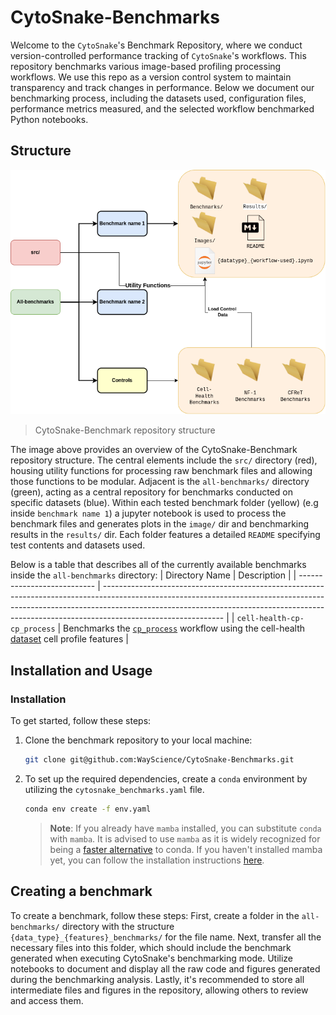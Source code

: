 # CytoSnake-Benchmarks

Welcome to the `CytoSnake`'s Benchmark Repository, where we conduct version-controlled performance tracking of `CytoSnake`'s workflows.
This repository benchmarks various image-based profiling processing workflows.
We use this repo as a version control system to maintain transparency and track changes in performance.
Below we document our benchmarking process, including the datasets used, configuration files, performance metrics measured, and the selected workflow benchmarked Python notebooks.

## Structure

![image](./images/CytoSnake-Benchmark-Structure.png)
> CytoSnake-Benchmark repository structure

The image above provides an overview of the CytoSnake-Benchmark repository structure. 
The central elements include the `src/` directory (red), housing utility functions for processing raw benchmark files and allowing those functions to be modular.
Adjacent is the `all-benchmarks/` directory (green), acting as a central repository for benchmarks conducted on specific datasets (blue).
Within each tested benchmark folder (yellow) (e.g inside  `benchmark name 1`)  a jupyter notebook is used to process the benchmark files and generates plots in the `image/` dir and benchmarking results in the `results/` dir.
Each folder features a detailed `README` specifying test contents and datasets used.


Below is a table that describes all of the currently available benchmarks inside the `all-benchmarks` directory:
| Directory Name              | Description                                                                                                                                                                                                                                                              |
| --------------------------- | ------------------------------------------------------------------------------------------------------------------------------------------------------------------------------------------------------------------------------------------------------------------------ |
| `cell-health-cp-cp_process` | Benchmarks the [`cp_process`](https://cytosnake.readthedocs.io/en/latest/workflows.html#cp-process) workflow using the cell-health [dataset](https://nih.figshare.com/articles/dataset/Cell_Health_-_Cell_Painting_Single_Cell_Profiles/9995672/5) cell profile features |

## Installation and Usage

### Installation

To get started, follow these steps:

1. Clone the benchmark repository to your local machine:

   ```bash
   git clone git@github.com:WayScience/CytoSnake-Benchmarks.git
   ```

2. To set up the required dependencies, create a `conda` environment by utilizing the `cytosnake_benchmarks.yaml` file.

   ```bash
   conda env create -f env.yaml
   ```

   > **Note**: If you already have `mamba` installed, you can substitute `conda` with `mamba`. It is advised to use `mamba` as it is widely recognized for being a [faster alternative](https://pythonspeed.com/articles/faster-conda-install/) to conda. If you haven't installed mamba yet, you can follow the installation instructions [here](https://mamba.readthedocs.io/en/latest/mamba-installation.html).

## Creating a benchmark

To create a benchmark, follow these steps: First, create a folder in the `all-benchmarks/` directory with the structure `{data_type}_{features}_benchmarks/` for the file name.
Next, transfer all the necessary files into this folder, which should include the benchmark generated when executing CytoSnake's benchmarking mode.
Utilize notebooks to document and display all the raw code and figures generated during the benchmarking analysis.
Lastly, it's recommended to store all intermediate files and figures in the repository, allowing others to review and access them.

